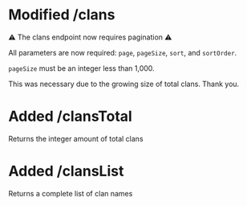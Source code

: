# Modified /clans

⚠️ The clans endpoint now requires pagination ⚠️

All parameters are now required: `page`, `pageSize`, `sort`, and `sortOrder`.

`pageSize` must be an integer less than 1,000.

This was necessary due to the growing size of total clans. Thank you.

# Added /clansTotal

Returns the integer amount of total clans

# Added /clansList

Returns a complete list of clan names
